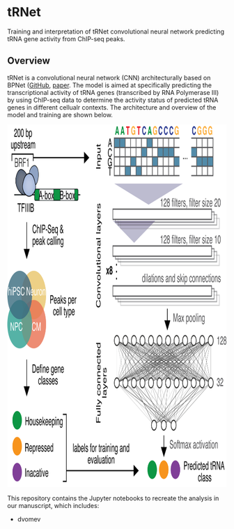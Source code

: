 # tRNet
Training and interpretation of tRNet convolutional neural network predicting tRNA gene activity from ChIP-seq peaks.

## Overview
tRNet is a convolutional neural network (CNN) architecturally based on BPNet ([GitHub](https://github.com/kundajelab/bpnet), [paper](https://doi.org/10.1038/s41588-021-00782-6). The model is aimed at specifically predicting the transcriptional activity of tRNA genes (transcribed by RNA Polymerase III) by using ChIP-seq data to determine the activity status of predicted tRNA genes in different cellualr contexts. The architecture and overview of the model and training are shown below.

<p align="left">
	<img src="/docs/img/tRNet_arch.png" width="986" height="831">
</p>

This repository contains the Jupyter notebooks to recreate the analysis in our manuscript, which includes:
* dvomev



